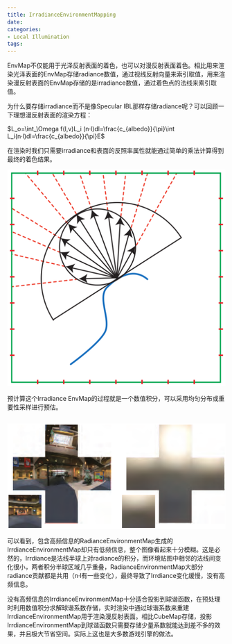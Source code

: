 ```yaml
---
title: IrradianceEnvironmentMapping
date: 
categories:
- Local Illumination
tags:
---
```


EnvMap不仅能用于光泽反射表面的着色，也可以对漫反射表面着色。相比用来渲染光泽表面的EnvMap存储radiance数值，通过视线反射向量来索引取值，用来渲染漫反射表面的EnvMap存储的是irradiance数值，通过着色点的法线来索引取值。

为什么要存储irradiance而不是像Specular IBL那样存储radiance呢？可以回顾一下理想漫反射表面的渲染方程：

$L_o=\int_\Omega f(l,v)L_i (n·l)dl=\frac{c_{albedo}}{\pi}\int L_i(n·l)dl=\frac{c_{albedo}}{\pi}E$

在渲染时我们只需要irradiance和表面的反照率属性就能通过简单的乘法计算得到最终的着色结果。

![calculate](IrradianceEnvironmentMapping/CalculateIrradianceEnvMap.png)

预计算这个Irradiance EnvMap的过程就是一个数值积分，可以采用均匀分布或重要性采样进行预估。

```CG

```

![irEnvMap](IrradianceEnvironmentMapping/IrradianceEnvMap.png)

可以看到，包含高频信息的RadianceEnvironmentMap生成的IrrdianceEnvironmentMap却只有低频信息，整个图像看起来十分模糊。这是必然的，Irrdiance是法线半球上对radiance的积分，而环境贴图中相邻的法线间变化很小，两者积分半球区域几乎重叠，RadianceEnvironmentMap大部分radiance贡献都是共用（n·l有一些变化），最终导致了Irrdiance变化缓慢，没有高频信息。

没有高频信息的IrrdianceEnvironmentMap十分适合投影到球谐函数，在预处理时利用数值积分求解球谐系数存储，实时渲染中通过球谐系数来重建IrrdianceEnvironmentMap用于渲染漫反射表面。相比CubeMap存储，投影IrrdianceEnvironmentMap到球谐函数只需要存储少量系数就能达到差不多的效果，并且极大节省空间。实际上这也是大多数游戏引擎的做法。


